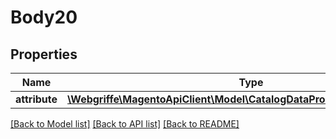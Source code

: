 # Body20

## Properties
Name | Type | Description | Notes
------------ | ------------- | ------------- | -------------
**attribute** | [**\Webgriffe\MagentoApiClient\Model\CatalogDataProductAttributeInterface**](CatalogDataProductAttributeInterface.md) |  | 

[[Back to Model list]](../README.md#documentation-for-models) [[Back to API list]](../README.md#documentation-for-api-endpoints) [[Back to README]](../README.md)


